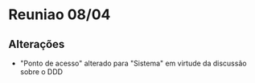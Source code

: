 # Reuniao 08/04

## Alterações
- "Ponto de acesso" alterado para "Sistema" em virtude da discussão sobre o DDD
